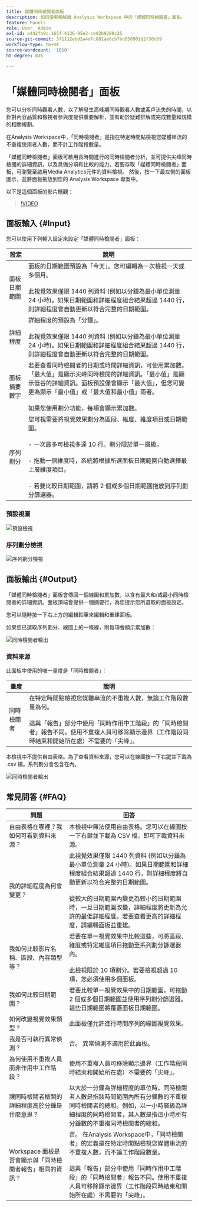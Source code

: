 ```yaml
---
title: 媒體同時檢閱者面板
description: 如何使用和解讀 Analysis Workspace 中的「媒體同時檢閱者」面板。
feature: Panels
role: User, Admin
exl-id: a442fb9c-165f-4136-95e2-ce92b9280c25
source-git-commit: 3f1112ebd2a4dfc881ae6cb7bd858901d2f38d69
workflow-type: tm+mt
source-wordcount: '1010'
ht-degree: 83%

---
```


# 「媒體同時檢閱者」面板

您可以分析同時觀看人數，以了解發生高峰期同時觀看人數或客戶流失的時間，以針對內容品質和檢視者參與度提供重要解析，並有助於疑難排解或完成數量和規模的相關規劃。

在Analysis Workspace中，「同時檢閱者」是指在特定時間點檢視您媒體串流的不重複使用者人數，而不計工作階段數量。

「媒體同時檢閱者」面板可啟用長時間進行的同時檢閱者分析，並可提供尖峰同時檢閱的詳細資訊，以及具備分項和比較的能力。若要存取「媒體同時檢閱者」面板，可瀏覽至啟用Media Analytics元件的資料檢視。 然後，按一下最左側的面板圖示，並將面板拖放到您的 Analysis Workspace 專案中。

以下是這個面板的影片概觀：

>[!VIDEO](https://video.tv.adobe.com/v/330177/?quality=12)

## 面板輸入 {#Input}

您可以使用下列輸入設定來設定「媒體同時檢閱者」面板：

| 設定 | 說明 |
|---|---|
| 面板日期範圍 | 面板的日期範圍預設為「今天」。您可編輯為一次檢視一天或多個月。<br> <br>此視覺效果僅限 1440 列資料 (例如以分鐘為最小單位測量 24 小時)。如果日期範圍和詳細程度組合結果超過 1440 行，則詳細程度會自動更新以符合完整的日期範圍。 |
| 詳細程度 | 詳細程度的預設為「分鐘」。<br> <br>此視覺效果僅限 1440 列資料 (例如以分鐘為最小單位測量 24 小時)。如果日期範圍和詳細程度組合結果超過 1440 行，則詳細程度會自動更新以符合完整的日期範圍。 |
| 面板摘要數字 | 若要查看同時檢閱者的日期或時間詳細資訊，可使用累加數。「最大值」是顯示尖峰同時檢閱的詳細資訊。「最小值」是顯示低谷的詳細資訊。面板預設僅會顯示「最大值」，但您可變更為顯示「最小值」或「最大值和最小值」兩者。<br><br>如果您使用劃分功能，每項會顯示累加數。 |
| 序列劃分 | 您可視需要將視覺效果劃分為區段、維度、維度項目或日期範圍。<br><br>- 一次最多可檢視多達 10 行。劃分限於單一層級。<br><br>- 拖動一個維度時，系統將根據所選面板日期範圍自動選擇最上層維度項目。<br><br>- 若要比較日期範圍，請將 2 個或多個日期範圍拖放到序列劃分篩選器。 |

### 預設視圖

![預設檢視](assets/concurrent-viewers-default.png)


### 序列劃分檢視

![序列劃分檢視](assets/concurrent-viewers-series-breakdown.png)

## 面板輸出 {#Output}

「媒體同時檢閱者」面板會傳回一個線圖和累加數，以含有最大和/或最小同時檢閱者的詳細資訊。面板頂端會提供一個摘要行，為您提示您所選取的面板設定。

您可以隨時按一下右上方的編輯鉛筆來編輯和重建面板。

如果您已選取序列劃分、線圖上的一條線，則每項會顯示累加數：

![同時檢閱者輸出](assets/concurrent-viewers-output.png)

### 資料來源

此面板中使用的唯一量度是「同時檢閱者」：

| 量度 | 說明 |
|---|---|
| 同時檢閱者 | 在特定時間點檢視您媒體串流的不重複人數，無論工作階段數量為何。<br><br>這與「報告」部分中使用「同時作用中工階段」的「同時檢閱者」報告不同。使用不重複人員可移除顯示邊界（工作階段同時結束和開始所在處）不需要的「尖峰」。 |

本檢視中不提供自由表格。為了查看資料來源，您可以在線圖按一下右鍵並下載為 .csv 檔。系列劃分會包含在內。


![同時檢閱者輸出](assets/concurrent-viewers-download-csv.png)

## 常見問答 {#FAQ}

| 問題 | 回答 |
|---|---|
| 自由表格在哪裡？我如何可看到資料來源？ | 本檢視中無法使用自由表格。您可以在線圖按一下右鍵並下載為 CSV 檔，即可下載資料來源。 |
| 我的詳細程度為何會變更？ | 此視覺效果僅限 1440 列資料 (例如以分鐘為最小單位測量 24 小時)。如果日期範圍和詳細程度組合結果超過 1440 行，則詳細程度將自動更新以符合完整的日期範圍。<br><br>從較大的日期範圍內變更為較小的日期範圍時，一旦日期範圍改變，詳細程度將更新為允許的最低詳細程度。若要查看更高的詳細程度，請編輯面板並重建。 |
| 我如何比較影片名稱、區段、內容類型等？ | 若要在單一視覺效果中比較這些，可將區段、維度或特定維度項目拖動至系列劃分篩選器內。<br><br>此檢視限於 10 項劃分。若要檢視超過 10 項，您必須使用多個面板。 |
| 我如何比較日期範圍？ | 若要比較單一視覺效果中的日期範圍，可拖動 2 個或多個日期範圍並使用序列劃分篩選器。這些日期範圍將覆蓋面板日期範圍。 |
| 如何改變視覺效果類型？ | 此面板僅允許進行時間序列的線圖視覺效果。 |
| 我是否可執行異常偵測？ | 否。 異常偵測不適用於此面板。 |
| 為何使用不重複人員而非作用中工作階段？ | 使用不重複人員可移除顯示邊界（工作階段同時結束和開始所在處）不需要的「尖峰」。 |
| 讓同時檢閱者檢閱的詳細程度高於分鐘是什麼意思？ | 以大於一分鐘為詳細程度的單位時，同時檢閱者人數是指該時間範圍內所有分鐘數的不重複同時檢閱者的總和。例如，以一小時層級為詳細程度的同時檢閱者，其人數是指這小時所有分鐘數的不重複同時檢閱者的總和。 |
| Workspace 面板是否會顯示與「同時檢閱者報告」相同的資訊？ | 否。 在Analysis Workspace中，「同時檢閱者」的定義是在特定時間點檢視您媒體串流的不重複人數，而不論工作階段數量。<br><br>這與「報告」部分中使用「同時作用中工階段」的「同時檢閱者」報告不同。使用不重複人員可移除顯示邊界（工作階段同時結束和開始所在處）不需要的「尖峰」。 |

<!-- For more information about Media Concurrent Viewers, visit [MA doc page]( https://url). -->
